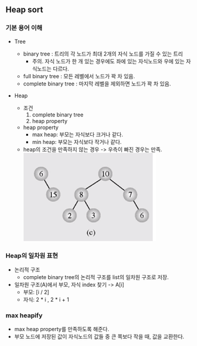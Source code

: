 ## Heap sort

### 기본 용어 이해
- Tree
	- binary tree : 트리의 각 노드가 최대 2개의 자식 노드를 가질 수 있는 트리
		- 주의. 자식 노드가 한 개 있는 경우에도  좌에 있는 자식노드와 우에 있는 자식노드는 다르다. 		
	- full binary tree : 모든 레벨에서 노드가 꽉 차 있음.
	- complete binary tree : 마지막 레벨을 제외하면 노드가 꽉 차 있음.

- Heap
	- 조건
		1. complete binary tree
		2. heap property
	- heap property
    	- max heap: 부모는 자식보다 크거나 같다.
		- min heap: 부모는 자식보다 작거나 같다.
	- heap의 조건을 만족하지 않는 경우 -> 우측이 빠진 경우는 만족.  
		![](./images/notHeapShape.png) 

### Heap의 일차원 표현
- 논리적 구조
  - complete binary tree의 논리적 구조를 list의 일차원 구조로 저장.
- 일차원 구조(A)에서 부모, 자식 index 찾기 -> A[i]
  - 부모: [i / 2]
  - 자식: 2 * i , 2 * i + 1

### max heapify
- max heap property를 만족하도록 해준다.
- 부모 노드에 저장된 값이 자식노드의 값들 중 큰 쪽보다 작을 때, 값을 교환한다.